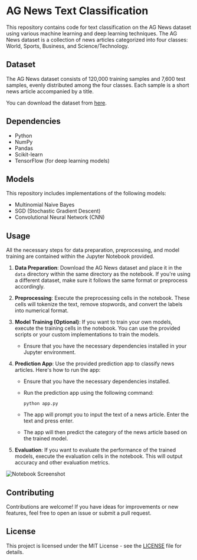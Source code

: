 # AG News Text Classification

This repository contains code for text classification on the AG News dataset using various machine learning and deep learning techniques. The AG News dataset is a collection of news articles categorized into four classes: World, Sports, Business, and Science/Technology.

## Dataset

The AG News dataset consists of 120,000 training samples and 7,600 test samples, evenly distributed among the four classes. Each sample is a short news article accompanied by a title.

You can download the dataset from [here](https://www.kaggle.com/datasets/amananandrai/ag-news-classification-dataset).

## Dependencies

- Python
- NumPy
- Pandas
- Scikit-learn
- TensorFlow (for deep learning models)

## Models

This repository includes implementations of the following models:

- Multinomial Naive Bayes
- SGD (Stochastic Gradient Descent)
- Convolutional Neural Network (CNN)

## Usage

All the necessary steps for data preparation, preprocessing, and model training are contained within the Jupyter Notebook provided.

1. **Data Preparation**: Download the AG News dataset and place it in the `data` directory within the same directory as the notebook. If you're using a different dataset, make sure it follows the same format or preprocess accordingly.

2. **Preprocessing**: Execute the preprocessing cells in the notebook. These cells will tokenize the text, remove stopwords, and convert the labels into numerical format.

3. **Model Training (Optional)**: If you want to train your own models, execute the training cells in the notebook. You can use the provided scripts or your custom implementations to train the models.

    - Ensure that you have the necessary dependencies installed in your Jupyter environment.
    
4. **Prediction App**: Use the provided prediction app to classify news articles. Here's how to run the app:

    - Ensure that you have the necessary dependencies installed.
    
    - Run the prediction app using the following command:
    
        ```
        python app.py
        ```
        
    - The app will prompt you to input the text of a news article. Enter the text and press enter.
    
    - The app will then predict the category of the news article based on the trained model.

5. **Evaluation**: If you want to evaluate the performance of the trained models, execute the evaluation cells in the notebook. This will output accuracy and other evaluation metrics.
   
![Notebook Screenshot](notebook_screenshot.png)

## Contributing

Contributions are welcome! If you have ideas for improvements or new features, feel free to open an issue or submit a pull request.

## License

This project is licensed under the MIT License - see the [LICENSE](https://choosealicense.com/licenses/mit/) file for details.

